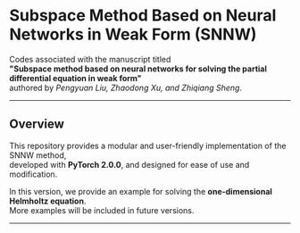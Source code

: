 # Subspace Method Based on Neural Networks in Weak Form (SNNW)

Codes associated with the manuscript titled  
**"Subspace method based on neural networks for solving the partial differential equation in weak form"**  
authored by *Pengyuan Liu, Zhaodong Xu, and Zhiqiang Sheng*.  

---

## Overview
This repository provides a modular and user-friendly implementation of the SNNW method,  
developed with **PyTorch 2.0.0**, and designed for ease of use and modification.  

In this version, we provide an example for solving the **one-dimensional Helmholtz equation**.  
More examples will be included in future versions.  

---

